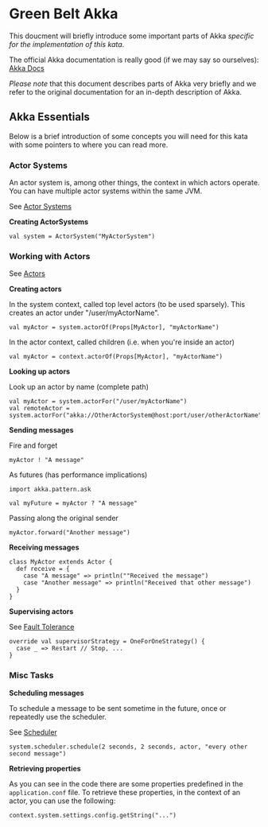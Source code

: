 # Green Belt Akka

This doucment will briefly introduce some important parts of Akka _specific for the implementation of this kata_. 

The official Akka documentation is really good (if we may say so ourselves): [Akka Docs](http://doc.akka.io/docs/akka/2.0.3/)  

_Please note_ that this document describes parts of Akka very briefly and we refer to the original documentation for an in-depth description of Akka.

## Akka Essentials

Below is a brief introduction of some concepts you will need for this kata with some pointers to where you can read more.

### Actor Systems

An actor system is, among other things, the context in which actors operate. You can have multiple actor systems within the same JVM.

See [Actor Systems](http://doc.akka.io/docs/akka/2.0.3/general/actor-systems.html)

**Creating ActorSystems**

```
val system = ActorSystem("MyActorSystem")
```

### Working with Actors

See [Actors](http://doc.akka.io/docs/akka/2.0.3/scala/actors.html)


**Creating actors**

In the system context, called top level actors (to be used sparsely). This creates an actor under "/user/myActorName".

```
val myActor = system.actorOf(Props[MyActor], "myActorName")
```

In the actor context, called children (i.e. when you're inside an actor)

```
val myActor = context.actorOf(Props[MyActor], "myActorName")
```

**Looking up actors**

Look up an actor by name (complete path)

```
val myActor = system.actorFor("/user/myActorName")
val remoteActor = system.actorFor("akka://OtherActorSystem@host:port/user/otherActorName")
```

**Sending messages**

Fire and forget

```
myActor ! "A message"
```

As futures (has performance implications)

```
import akka.pattern.ask

val myFuture = myActor ? "A message"
```

Passing along the original sender

```
myActor.forward("Another message")
```

**Receiving messages**

```
class MyActor extends Actor {
  def receive = {
	case "A message" => println(""Received the message")
	case "Another message" => println("Received that other message") 
  }
}
```

**Supervising actors**

See [Fault Tolerance](http://doc.akka.io/docs/akka/2.0.3/scala/fault-tolerance.html)

```
override val supervisorStrategy = OneForOneStrategy() {
  case _ => Restart // Stop, ...
} 
```

### Misc Tasks


**Scheduling messages**

To schedule a message to be sent sometime in the future, once or repeatedly use the scheduler.

See [Scheduler](http://doc.akka.io/docs/akka/2.0.3/scala/scheduler.html)

```
system.scheduler.schedule(2 seconds, 2 seconds, actor, "every other second message")
```

**Retrieving properties**

As you can see in the code there are some properties predefined in the ``application.conf`` file. To retrieve these properties, in the context of an actor, you can use the following:

```
context.system.settings.config.getString("...")

```
  